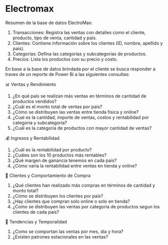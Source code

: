 # Electromax

Resumen de la base de datos ElectroMax:
1. Transacciones: Registra las ventas con detalles como el cliente, producto, tipo de venta, cantidad y país.
2. Clientes: Contiene información sobre los clientes (ID, nombre, apellido y país).
3. Categorías: Defina las categorías y subcategorías de productos.
4. Precios: Lista los productos con su precio y costo.

En base a la base de datos brindada por el cliente se busca responder a traves de un reporte de Power Bi a las siguientes consultas:

📊 Ventas y Rendimiento
1. ¿En qué país se realizan más ventas en términos de cantidad de productos vendidos?
2. ¿Cuál es el monto total de ventas por país?
3. ¿Cómo se distribuyen las ventas entre tienda física y online?
4. ¿Cual es la cantidad, importe de ventas, costos y rentabilidad por categoria y subcategoria?
5. ¿Cuál es la categoría de productos con mayor cantidad de ventas?

💰 Ingresos y Rentabilidad
1. ¿Cuál es la rentabilidad por producto?
2. ¿Cuáles son los 10 productos más rentables?
3. ¿Qué margen de ganancia tenemos en cada país?
4. ¿Cómo varía la rentabilidad entre ventas en tienda y online?

🛒 Clientes y Comportamiento de Compra
1. ¿Qué clientes han realizado más compras en términos de cantidad y monto total?
2. ¿Cómo se distribuyen los clientes por país?
3. ¿Hay clientes que compran solo online o solo en tienda?
4. ¿Como se distribuyen las ventas por categoría de productos segun los clientes de cada país?

📅 Tendencias y Temporalidad
1. ¿Como se comportan las ventas por mes, dia y hora?
2. ¿Existen patrones estacionales en las ventas?
